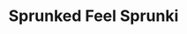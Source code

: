 ---
slug: sprunked-feel-sprunki
title: Sprunked Feel Sprunki
description: "Sprunked Feel Sprunki is an exciting online game. Play for free directly in your browser!"
icon: /images/popular_mods/Sprunked Feel Sprunki.png
url: https://wowtbc.net/sprunkin/sprunked-feel-sprunki/index.html
previewImage: /images/popular_mods/Sprunked Feel Sprunki.png
type: popular mods

# SEO配置
seo:
  title: "Sprunked Feel Sprunki - Play Free Online Game | Fun Browser Games"
  description: "Sprunked Feel Sprunki - Play this fun online game for free in your browser. No download required!"
  ogImage: "/images/popular_mods/Sprunked Feel Sprunki.png"
  keywords: "sprunked-feel-sprunki, online game, browser game, free game, popular mods game, play online"

videoUrls:
  - https://www.youtube.com/embed/example1
  - https://www.youtube.com/embed/example2

whyPlay:
  title: "Why Play Sprunked Feel Sprunki?"
  items:
    - "Immersive Gameplay: Sprunked Feel Sprunki offers an engaging and immersive gaming experience that will keep you entertained for hours"
    - "Challenging Levels: Test your skills with increasingly difficult challenges and obstacles"
    - "Beautiful Graphics: Enjoy stunning visuals and smooth animations that bring the game world to life"
    - "Regular Updates: New content and features are added regularly to keep the game fresh and exciting"
    - "Free to Play: Experience all the fun without spending a penny"
    - "Community Features: Connect with other players, share strategies, and compete for high scores"
    - "Cross-Platform: Play on any device with a web browser, no downloads required"

features:
  title: "Key Features of Sprunked Feel Sprunki"
  image: "/images/popular_mods/Sprunked Feel Sprunki.png"
  items:
    - "Intuitive Controls: Easy to learn controls make Sprunked Feel Sprunki accessible for players of all skill levels"
    - "Multiple Game Modes: Enjoy various gameplay options that provide different challenges and experiences"
    - "Character Customization: Personalize your gaming experience with unique characters and items"
    - "Achievement System: Complete special tasks to earn rewards and recognition"
    - "Leaderboards: Compete with players worldwide and see who can achieve the highest scores"

characteristics:
  title: "Game Characteristics"
  image: "/images/popular_mods/Sprunked Feel Sprunki.png"
  items:
    - "Genre: Popular mods game with elements of strategy and skill"
    - "Difficulty: Suitable for both casual gamers and those seeking a challenge"
    - "Play Time: Quick sessions or extended gameplay, depending on your preference"
    - "Art Style: Vibrant and engaging visuals that enhance the gaming experience"
    - "Sound Design: Immersive audio that complements the gameplay perfectly"

info: "Sprunked Feel Sprunki is an exciting online game that offers players a unique and engaging gaming experience. With its intuitive controls, stunning visuals, and challenging gameplay, Sprunked Feel Sprunki provides hours of entertainment for players of all ages and skill levels. Whether you're looking for a quick gaming session during a break or an extended play session, Sprunked Feel Sprunki delivers an immersive experience that will keep you coming back for more. The game features multiple levels of increasing difficulty, ensuring that players are constantly challenged as they progress. With regular updates adding new content and features, Sprunked Feel Sprunki remains fresh and exciting, providing endless entertainment options for its growing community of players."

howToPlayIntro: "Welcome to Sprunked Feel Sprunki! This guide will walk you through the basics and help you master the game. Whether you're a beginner or looking to improve your skills, these tips and instructions will enhance your gaming experience."

howToPlaySteps:
  - title: "Getting Started"
    description: "Begin your Sprunked Feel Sprunki adventure by familiarizing yourself with the controls. Use your keyboard or mouse to navigate through the game interface. The tutorial will guide you through the basic mechanics and help you understand the objectives."
  - title: "Understanding the Objectives"
    description: "In Sprunked Feel Sprunki, your main goal is to progress through levels by completing specific objectives. Each level presents unique challenges that require different strategies and approaches."
  - title: "Mastering the Controls"
    description: "Practice using the controls to improve your precision and reaction time. Sprunked Feel Sprunki requires quick reflexes and strategic thinking to overcome obstacles and defeat opponents."
  - title: "Utilizing Power-ups"
    description: "Collect power-ups throughout the game to enhance your abilities and overcome difficult challenges. Each power-up offers unique advantages that can be crucial for success."
  - title: "Developing Strategies"
    description: "As you progress in Sprunked Feel Sprunki, develop effective strategies for different scenarios. Analyze patterns, anticipate challenges, and adapt your approach to maximize your performance."

faq:
  title: "Frequently Asked Questions about Sprunked Feel Sprunki"
  items:
    - question: "Is Sprunked Feel Sprunki free to play?"
      answer: "Yes, Sprunked Feel Sprunki is completely free to play directly in your web browser. No downloads or purchases are required to enjoy the full game experience."
    - question: "Can I play Sprunked Feel Sprunki on mobile devices?"
      answer: "Yes, Sprunked Feel Sprunki is optimized for both desktop and mobile play. You can enjoy the game on any device with a web browser and internet connection."
    - question: "Are there any in-game purchases?"
      answer: "While Sprunked Feel Sprunki is free to play, there may be optional in-game purchases available for cosmetic items or additional features that don't affect core gameplay."
    - question: "How often is Sprunked Feel Sprunki updated?"
      answer: "The developers regularly update Sprunked Feel Sprunki with new content, features, and improvements based on player feedback and game performance."
    - question: "Can I play Sprunked Feel Sprunki offline?"
      answer: "Currently, Sprunked Feel Sprunki requires an internet connection to play as it's a browser-based online game."
    - question: "Is Sprunked Feel Sprunki suitable for children?"
      answer: "Yes, Sprunked Feel Sprunki is designed to be family-friendly and suitable for players of all ages."
    - question: "How do I report bugs or issues?"
      answer: "If you encounter any problems while playing Sprunked Feel Sprunki, you can report them through the game's support page or contact the developers directly through their website."
    - question: "Still Have Questions?"
      answer: "If you have additional questions about Sprunked Feel Sprunki that aren't covered in this FAQ, please visit our support center or contact our customer service team for assistance."
---